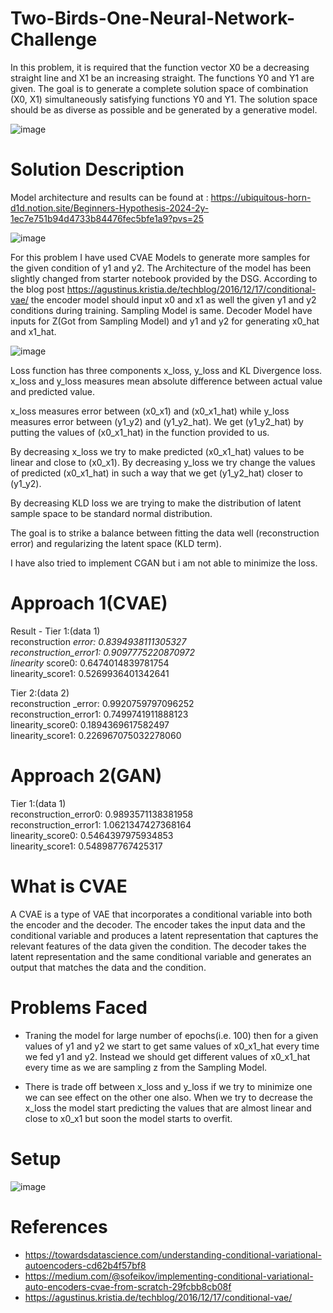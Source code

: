 # Two-Birds-One-Neural-Network-Challenge
In this problem, it is required that the function vector X0 be a decreasing straight line and X1 be an increasing straight. The functions Y0 and Y1 are given. The goal is to generate a complete solution space of combination (X0, X1) simultaneously satisfying functions Y0 and Y1. The solution space should be as diverse as possible and be generated by a generative model.

![image](https://github.com/vaibhavprajapati-22/Two-Birds-One-Neural-Network-Challenge/assets/148644657/544b5be3-e7ed-4838-9dff-5cba007cb22a)

# Solution Description

Model architecture and results can be found at : https://ubiquitous-horn-d1d.notion.site/Beginners-Hypothesis-2024-2y-1ec7e751b94d4733b84476fec5bfe1a9?pvs=25

![image](https://github.com/vaibhavprajapati-22/Two-Birds-One-Neural-Network-Challenge/assets/148644657/6413d38b-898d-4dad-a069-b42f80aa0da3)

For this problem I have used CVAE Models to generate more samples for the given condition of y1 and y2. The Architecture of the model has been slightly changed from starter notebook provided by the DSG. According to the blog post https://agustinus.kristia.de/techblog/2016/12/17/conditional-vae/ the encoder model should input x0 and x1 as well the given y1 and y2 conditions during training. Sampling Model is same. Decoder Model have inputs for Z(Got from Sampling Model) and y1 and y2 for generating x0_hat and x1_hat.

![image](https://github.com/vaibhavprajapati-22/Two-Birds-One-Neural-Network-Challenge/assets/148644657/417e4daf-99a6-4cd2-84d8-85cafbde5300)

Loss function has three components x_loss, y_loss and KL Divergence loss. x_loss and y_loss measures mean absolute difference between actual value and predicted value.

x_loss measures error between (x0_x1) and (x0_x1_hat) while y_loss measures error between (y1_y2) and (y1_y2_hat). We get (y1_y2_hat) by putting the values of (x0_x1_hat) in the function provided to us. 

By decreasing x_loss we try to make predicted (x0_x1_hat) values to be linear and close to (x0_x1). By decreasing y_loss we try change the values of predicted (x0_x1_hat) in such a way that we get (y1_y2_hat) closer to (y1_y2).

By decreasing KLD loss we are trying to make the distribution of latent sample space to be standard normal distribution.

The goal is to strike a balance between fitting the data well (reconstruction error) and regularizing the latent space (KLD term).

I have also tried to implement CGAN but i am not able to minimize the loss.
# Approach 1(CVAE)
Result - 
Tier 1:(data 1)<br>
reconstruction _error: 0.8394938111305327<br>
reconstruction_error1: 0.9097775220870972<br>
linearity_ score0: 0.6474014839781754<br>
linearity_score1: 0.5269936401342641<br>

Tier 2:(data 2)<br>
reconstruction _error: 0.9920759797096252<br>
reconstruction_error1: 0.7499741911888123<br>
linearity_score0: 0.1894369617582497<br>
linearity_score1: 0.226967075032278060<br>

# Approach 2(GAN)
Tier 1:(data 1)<br>
reconstruction_error0: 0.9893571138381958<br>
reconstruction_error1: 1.0621347427368164<br>
linearity_score0: 0.5464397975934853<br>
linearity_score1: 0.548987767425317<br>

# What is CVAE
A CVAE is a type of VAE that incorporates a conditional variable into both the encoder and the decoder. The encoder takes the input data and the conditional variable and produces a latent representation that captures the relevant features of the data given the condition. The decoder takes the latent representation and the same conditional variable and generates an output that matches the data and the condition.

# Problems Faced

- Traning the model for large number of epochs(i.e. 100) then for a given values of y1 and y2 we start to get same values of x0_x1_hat every time we fed y1 and y2. Instead we should get different values of x0_x1_hat every time as we are sampling z from the Sampling Model.
  
- There is trade off between x_loss and y_loss if we try to minimize one we can see effect on the other one also. When we try to decrease the x_loss the model start predicting the values that are almost linear and close to x0_x1 but soon the model starts to overfit.

# Setup 
![image](https://github.com/vaibhavprajapati-22/Two-Birds-One-Neural-Network-Challenge/assets/148644657/373081ba-0da0-4d00-ba8b-97115a923259)

# References
- https://towardsdatascience.com/understanding-conditional-variational-autoencoders-cd62b4f57bf8
- https://medium.com/@sofeikov/implementing-conditional-variational-auto-encoders-cvae-from-scratch-29fcbb8cb08f
- https://agustinus.kristia.de/techblog/2016/12/17/conditional-vae/

